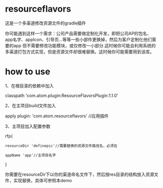 # resourceflavors
这是一个多渠道修改资源文件的gradle插件

你可能遇到这样一个需求：公司产品需要做定制化开发，即把公司AP的包名、app名字、appIcon、引导页...等等一些小部件更换掉，然后为客户定制化他们需要的app
但不需要修改功能模块，或仅修改一小部分.这时候你可能会利用系统的多渠道打包方式实现，但是资源文件却很难替换。这时候你可能需要用到该库。

# how to use

1、在根目录的依赖中加入

classpath 'com.atom.plugin:ResourceFlavorsPlugin:1.1.0'

2、在主项目build文件加入

apply plugin: 'com.atom.resourceflavors' //应用插件

3、主项目加入配置参数

rfp{

    resourceDir 'definepic'//需要替换的资源文件路径名，必须在
    
    appName 'app'//主项目名字
    
}

你需要在resourceDir下以你的渠道命名文件下，然后按res目录的结构放入资源文件，实现替换，具体可参照本demo
